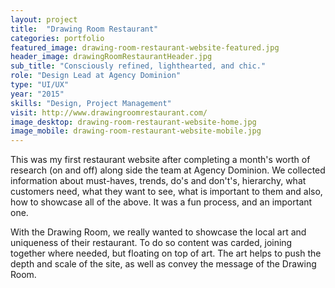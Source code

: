 ```yaml
---
layout: project
title:  "Drawing Room Restaurant"
categories: portfolio
featured_image: drawing-room-restaurant-website-featured.jpg
header_image: drawingRoomRestaurantHeader.jpg
sub_title: "Consciously refined, lighthearted, and chic."
role: "Design Lead at Agency Dominion"
type: "UI/UX"
year: "2015"
skills: "Design, Project Management"
visit: http://www.drawingroomrestaurant.com/
image_desktop: drawing-room-restaurant-website-home.jpg
image_mobile: drawing-room-restaurant-website-mobile.jpg
---
```


This was my first restaurant website after completing a month's worth of research
(on and off) along side the team at Agency Dominion. We collected information about
must-haves, trends, do's and don't's, hierarchy, what customers need, what they
want to see, what is important to them and also, how to showcase all of the above.
It was a fun process, and an important one.

With the Drawing Room, we really wanted to showcase the local art and uniqueness
of their restaurant. To do so content was carded, joining together where needed,
but floating on top of art. The art helps to push the depth and scale of the site,
as well as convey the message of the Drawing Room.
